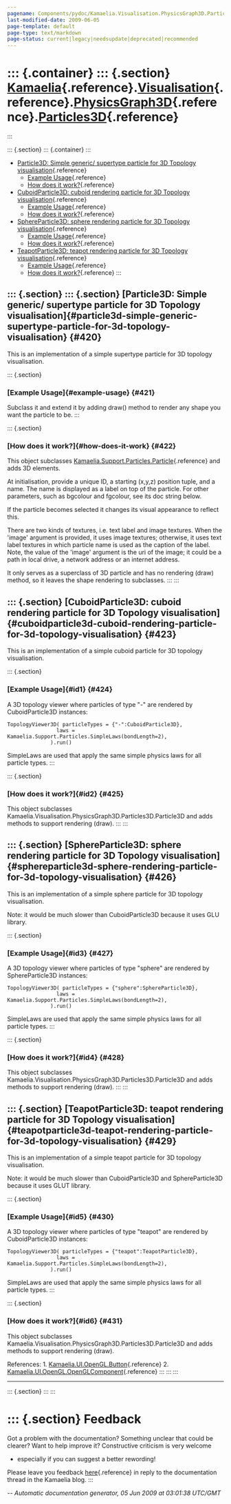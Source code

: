 ```yaml
---
pagename: Components/pydoc/Kamaelia.Visualisation.PhysicsGraph3D.Particles3D
last-modified-date: 2009-06-05
page-template: default
page-type: text/markdown
page-status: current|legacy|needsupdate|deprecated|recommended
---
```

::: {.container}
::: {.section}
[Kamaelia](/Components/pydoc/Kamaelia.html){.reference}.[Visualisation](/Components/pydoc/Kamaelia.Visualisation.html){.reference}.[PhysicsGraph3D](/Components/pydoc/Kamaelia.Visualisation.PhysicsGraph3D.html){.reference}.[Particles3D](/Components/pydoc/Kamaelia.Visualisation.PhysicsGraph3D.Particles3D.html){.reference}
=================================================================================================================================================================================================================================================================================================================================
:::

::: {.section}
::: {.container}
:::

-   [Particle3D: Simple generic/ supertype particle for 3D Topology
    visualisation](#420){.reference}
    -   [Example Usage](#421){.reference}
    -   [How does it work?](#422){.reference}
-   [CuboidParticle3D: cuboid rendering particle for 3D Topology
    visualisation](#423){.reference}
    -   [Example Usage](#424){.reference}
    -   [How does it work?](#425){.reference}
-   [SphereParticle3D: sphere rendering particle for 3D Topology
    visualisation](#426){.reference}
    -   [Example Usage](#427){.reference}
    -   [How does it work?](#428){.reference}
-   [TeapotParticle3D: teapot rendering particle for 3D Topology
    visualisation](#429){.reference}
    -   [Example Usage](#430){.reference}
    -   [How does it work?](#431){.reference}
:::

::: {.section}
::: {.section}
[Particle3D: Simple generic/ supertype particle for 3D Topology visualisation]{#particle3d-simple-generic-supertype-particle-for-3d-topology-visualisation} {#420}
-----------------------------------------------------------------------------------------------------------------------------------------------------------

This is an implementation of a simple supertype particle for 3D topology
visualisation.

::: {.section}
### [Example Usage]{#example-usage} {#421}

Subclass it and extend it by adding draw() method to render any shape
you want the particle to be.
:::

::: {.section}
### [How does it work?]{#how-does-it-work} {#422}

This object subclasses
[Kamaelia.Support.Particles.Particle](/Components/pydoc/Kamaelia.Support.Particles.Particle.html){.reference}
and adds 3D elements.

At initialisation, provide a unique ID, a starting (x,y,z) position
tuple, and a name. The name is displayed as a label on top of the
particle. For other parameters, such as bgcolour and fgcolour, see its
doc string below.

If the particle becomes selected it changes its visual appearance to
reflect this.

There are two kinds of textures, i.e. text label and image textures.
When the \'image\' argument is provided, it uses image textures;
otherwise, it uses text label textures in which particle name is used as
the caption of the label. Note, the value of the \'image\' argument is
the uri of the image; it could be a path in local drive, a network
address or an internet address.

It only serves as a superclass of 3D particle and has no rendering
(draw) method, so it leaves the shape rendering to subclasses.
:::
:::

::: {.section}
[CuboidParticle3D: cuboid rendering particle for 3D Topology visualisation]{#cuboidparticle3d-cuboid-rendering-particle-for-3d-topology-visualisation} {#423}
------------------------------------------------------------------------------------------------------------------------------------------------------

This is an implementation of a simple cuboid particle for 3D topology
visualisation.

::: {.section}
### [Example Usage]{#id1} {#424}

A 3D topology viewer where particles of type \"-\" are rendered by
CuboidParticle3D instances:

``` {.literal-block}
TopologyViewer3D( particleTypes = {"-":CuboidParticle3D},
                laws = Kamaelia.Support.Particles.SimpleLaws(bondLength=2),
              ).run()
```

SimpleLaws are used that apply the same simple physics laws for all
particle types.
:::

::: {.section}
### [How does it work?]{#id2} {#425}

This object subclasses
Kamaelia.Visualisation.PhysicsGraph3D.Particles3D.Particle3D and adds
methods to support rendering (draw).
:::
:::

::: {.section}
[SphereParticle3D: sphere rendering particle for 3D Topology visualisation]{#sphereparticle3d-sphere-rendering-particle-for-3d-topology-visualisation} {#426}
------------------------------------------------------------------------------------------------------------------------------------------------------

This is an implementation of a simple sphere particle for 3D topology
visualisation.

Note: it would be much slower than CuboidParticle3D because it uses GLU
library.

::: {.section}
### [Example Usage]{#id3} {#427}

A 3D topology viewer where particles of type \"sphere\" are rendered by
SphereParticle3D instances:

``` {.literal-block}
TopologyViewer3D( particleTypes = {"sphere":SphereParticle3D},
                laws = Kamaelia.Support.Particles.SimpleLaws(bondLength=2),
              ).run()
```

SimpleLaws are used that apply the same simple physics laws for all
particle types.
:::

::: {.section}
### [How does it work?]{#id4} {#428}

This object subclasses
Kamaelia.Visualisation.PhysicsGraph3D.Particles3D.Particle3D and adds
methods to support rendering (draw).
:::
:::

::: {.section}
[TeapotParticle3D: teapot rendering particle for 3D Topology visualisation]{#teapotparticle3d-teapot-rendering-particle-for-3d-topology-visualisation} {#429}
------------------------------------------------------------------------------------------------------------------------------------------------------

This is an implementation of a simple teapot particle for 3D topology
visualisation.

Note: it would be much slower than CuboidParticle3D and SphereParticle3D
because it uses GLUT library.

::: {.section}
### [Example Usage]{#id5} {#430}

A 3D topology viewer where particles of type \"teapot\" are rendered by
CuboidParticle3D instances:

``` {.literal-block}
TopologyViewer3D( particleTypes = {"teapot":TeapotParticle3D},
                laws = Kamaelia.Support.Particles.SimpleLaws(bondLength=2),
              ).run()
```

SimpleLaws are used that apply the same simple physics laws for all
particle types.
:::

::: {.section}
### [How does it work?]{#id6} {#431}

This object subclasses
Kamaelia.Visualisation.PhysicsGraph3D.Particles3D.Particle3D and adds
methods to support rendering (draw).

References: 1.
[Kamaelia.UI.OpenGL.Button](/Components/pydoc/Kamaelia.UI.OpenGL.Button.html){.reference}
2.
[Kamaelia.UI.OpenGL.OpenGLComponent](/Components/pydoc/Kamaelia.UI.OpenGL.OpenGLComponent.html){.reference}
:::
:::
:::

------------------------------------------------------------------------

::: {.section}
:::
:::

::: {.section}
Feedback
========

Got a problem with the documentation? Something unclear that could be
clearer? Want to help improve it? Constructive criticism is very welcome
- especially if you can suggest a better rewording!

Please leave you feedback
[here](../../../cgi-bin/blog/blog.cgi?rm=viewpost&nodeid=1142023701){.reference}
in reply to the documentation thread in the Kamaelia blog.
:::

*\-- Automatic documentation generator, 05 Jun 2009 at 03:01:38 UTC/GMT*
